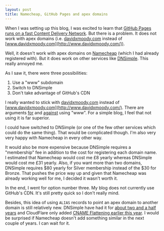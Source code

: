 ```yaml
---
layout: post
title: Namecheap, GitHub Pages and apex domains
---
```


When I was setting up this blog, I was excited to learn that [GitHub Pages runs on a fast Content Delivery Network](https://github.com/blog/1715-faster-more-awesome-github-pages). But there is a problem. It does not work with apex domains (i.e. [davidxmoody.com](http://davidxmoody.com/) instead of [www.davidxmoody.com](http://www.davidxmoody.com/)).


Well, it doesn't work with apex domains on [Namecheap](https://www.namecheap.com/) (which I had already registered with). But it does work on other services like [DNSimple](https://dnsimple.com/). This really annoyed me. 

As I saw it, there were three possibilities:

1. Use a "www" subdomain
2. Switch to DNSimple
3. Don't take advantage of GitHub's CDN

I really wanted to stick with [davidxmoody.com](http://davidxmoody.com/) instead of [www.davidxmoody.com](http://www.davidxmoody.com/). There are arguments [for](http://www.yes-www.org/) and [against](http://no-www.org/) using "www". For a simple blog, I feel that not using it is far superior. 

I could have switched to DNSimple (or one of the few other services which could do the same thing). That would be complicated though. I'm also very very happy with Namecheap in every other way.

It would also be more expensive because DNSimple requires a "membership" fee in addition to the cost for registering each domain name. I estimated that Namecheap would cost me £8 yearly whereas DNSimple would cost me £31 yearly. Also, if you want more than two domains, DNSimple requires $80 yearly for Silver membership instead of the $30 for Bronze. That pushes the price way up and given that Namecheap was already working well for me, I decided it wasn't worth it. 

In the end, I went for option number three. My blog does not currently use GitHub's CDN. It's still pretty quick so I don't really mind.

Besides, this idea of using `ALIAS` records to point an apex domain to another domain is still relatively new. DNSimple have had it for [about two and a half years](http://blog.dnsimple.com/2011/11/introducing-alias-record/) and CloudFlare only added [CNAME Flattening earlier this year](https://support.cloudflare.com/hc/en-us/articles/200169056-CNAME-Flattening-RFC-compliant-support-for-CNAME-at-the-root). I would be surprised if Namecheap doesn't add something similar in the next couple of years. I can wait for it. 
